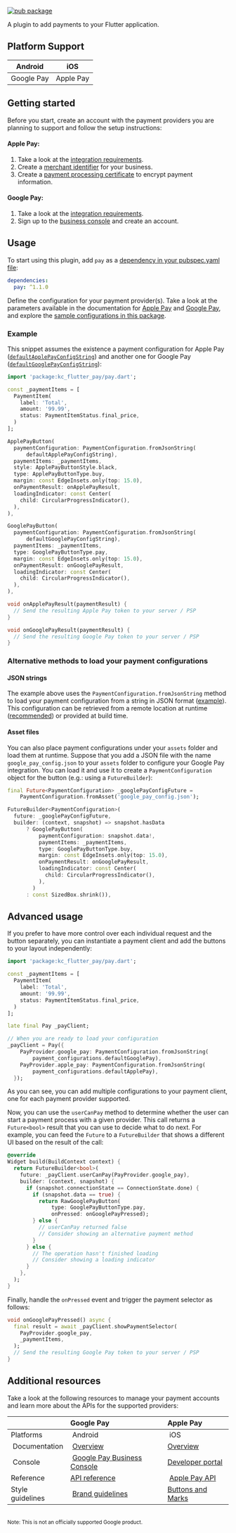 [![pub package](https://img.shields.io/pub/v/pay.svg)](https://pub.dartlang.org/packages/pay)

A plugin to add payments to your Flutter application.

## Platform Support
| Android | iOS |
|:---:|:---:|
| Google Pay | Apple Pay |

## Getting started
Before you start, create an account with the payment providers you are planning to support and follow the setup instructions:

#### Apple Pay:
1. Take a look at the [integration requirements](https://developer.apple.com/documentation/passkit/apple_pay/setting_up_apple_pay_requirements).
2. Create a [merchant identifier](https://help.apple.com/developer-account/#/devb2e62b839?sub=dev103e030bb) for your business.
3. Create a [payment processing certificate](https://help.apple.com/developer-account/#/devb2e62b839?sub=devf31990e3f) to encrypt payment information.

#### Google Pay:
1. Take a look at the [integration requirements](https://developers.google.com/pay/api/android/overview).
2. Sign up to the [business console](https://pay.google.com/business/console) and create an account.

## Usage
To start using this plugin, add `pay` as a [dependency in your pubspec.yaml file](https://flutter.io/platform-plugins/):

```yaml
dependencies:
  pay: ^1.1.0
```

Define the configuration for your payment provider(s). Take a look at the parameters available in the documentation for [Apple Pay](https://developer.apple.com/documentation/passkit/pkpaymentrequest) and [Google Pay](https://developers.google.com/pay/api/android/reference/request-objects), and explore the [sample configurations in this package](https://github.com/google-pay/flutter-plugin/tree/main/pay/example/lib/payment_configurations.dart).

### Example
This snippet assumes the existence a payment configuration for Apple Pay ([`defaultApplePayConfigString`](https://github.com/google-pay/flutter-plugin/tree/main/pay/example/lib/payment_configurations.dart#L27)) and another one for Google Pay ([`defaultGooglePayConfigString`](https://github.com/google-pay/flutter-plugin/tree/main/pay/example/lib/payment_configurations.dart#L63)):
```dart
import 'package:kc_flutter_pay/pay.dart';

const _paymentItems = [
  PaymentItem(
    label: 'Total',
    amount: '99.99',
    status: PaymentItemStatus.final_price,
  )
];

ApplePayButton(
  paymentConfiguration: PaymentConfiguration.fromJsonString(
      defaultApplePayConfigString),
  paymentItems: _paymentItems,
  style: ApplePayButtonStyle.black,
  type: ApplePayButtonType.buy,
  margin: const EdgeInsets.only(top: 15.0),
  onPaymentResult: onApplePayResult,
  loadingIndicator: const Center(
    child: CircularProgressIndicator(),
  ),
),

GooglePayButton(
  paymentConfiguration: PaymentConfiguration.fromJsonString(
      defaultGooglePayConfigString),
  paymentItems: _paymentItems,
  type: GooglePayButtonType.pay,
  margin: const EdgeInsets.only(top: 15.0),
  onPaymentResult: onGooglePayResult,
  loadingIndicator: const Center(
    child: CircularProgressIndicator(),
  ),
),

void onApplePayResult(paymentResult) {
  // Send the resulting Apple Pay token to your server / PSP
}

void onGooglePayResult(paymentResult) {
  // Send the resulting Google Pay token to your server / PSP
}
```

### Alternative methods to load your payment configurations
#### JSON strings
The example above uses the `PaymentConfiguration.fromJsonString` method to load your payment configuration from a string in JSON format ([example](https://github.com/google-pay/flutter-plugin/tree/main/pay/example/lib/payment_configurations.dart#L27)). This configuration can be retrieved from a remote location at runtime ([recommended](https://github.com/google-pay/flutter-plugin/tree/main/pay/example/lib/payment_configurations.dart#L18)) or provided at build time.

#### Asset files
You can also place payment configurations under your `assets` folder and load them at runtime. Suppose that you add a JSON file with the name `google_pay_config.json` to your `assets` folder to configure your Google Pay integration. You can load it and use it to create a `PaymentConfiguration` object for the button (e.g.: using a `FutureBuilder`):

```dart
final Future<PaymentConfiguration> _googlePayConfigFuture = 
    PaymentConfiguration.fromAsset('google_pay_config.json');

FutureBuilder<PaymentConfiguration>(
  future: _googlePayConfigFuture,
  builder: (context, snapshot) => snapshot.hasData
      ? GooglePayButton(
          paymentConfiguration: snapshot.data!,
          paymentItems: _paymentItems,
          type: GooglePayButtonType.buy,
          margin: const EdgeInsets.only(top: 15.0),
          onPaymentResult: onGooglePayResult,
          loadingIndicator: const Center(
            child: CircularProgressIndicator(),
          ),
        )
      : const SizedBox.shrink()),
```

## Advanced usage
If you prefer to have more control over each individual request and the button separately, you can instantiate a payment client and add the buttons to your layout independently:

```dart
import 'package:kc_flutter_pay/pay.dart';

const _paymentItems = [
  PaymentItem(
    label: 'Total',
    amount: '99.99',
    status: PaymentItemStatus.final_price,
  )
];

late final Pay _payClient;

// When you are ready to load your configuration
_payClient = Pay({
    PayProvider.google_pay: PaymentConfiguration.fromJsonString(
        payment_configurations.defaultGooglePay),
    PayProvider.apple_pay: PaymentConfiguration.fromJsonString(
        payment_configurations.defaultApplePay),
  });
```

As you can see, you can add multiple configurations to your payment client, one for each payment provider supported.

Now, you can use the `userCanPay` method to determine whether the user can start a payment process with a given provider. This call returns a `Future<bool>` result that you can use to decide what to do next. For example, you can feed the `Future` to a `FutureBuilder` that shows a different UI based on the result of the call:

```dart
@override
Widget build(BuildContext context) {
  return FutureBuilder<bool>(
    future: _payClient.userCanPay(PayProvider.google_pay),
    builder: (context, snapshot) {
      if (snapshot.connectionState == ConnectionState.done) {
        if (snapshot.data == true) {
          return RawGooglePayButton(
              type: GooglePayButtonType.pay,
              onPressed: onGooglePayPressed);
        } else {
          // userCanPay returned false
          // Consider showing an alternative payment method
        }
      } else {
        // The operation hasn't finished loading
        // Consider showing a loading indicator 
      }
    },
  );
}
```
Finally, handle the `onPressed` event and trigger the payment selector as follows:

```dart
void onGooglePayPressed() async {
  final result = await _payClient.showPaymentSelector(
    PayProvider.google_pay,
    _paymentItems,
  );
  // Send the resulting Google Pay token to your server / PSP
}
```

## Additional resources
Take a look at the following resources to manage your payment accounts and learn more about the APIs for the supported providers:

|  | Google Pay | Apple Pay |
|:---|:---|:---|
| Platforms | Android | iOS |
| Documentation | [Overview](https://developers.google.com/pay/api/android/overview) | [Overview](https://developer.apple.com/apple-pay/implementation/)
| Console | [Google Pay Business Console](https://pay.google.com/business/console/) |  [Developer portal](https://developer.apple.com/account/)  |
| Reference | [API reference](https://developers.google.com/pay/api/android/reference/client) | [Apple Pay API](https://developer.apple.com/documentation/passkit/apple_pay/)
| Style guidelines | [Brand guidelines](https://developers.google.com/pay/api/android/guides/brand-guidelines) | [Buttons and Marks](https://developer.apple.com/design/human-interface-guidelines/apple-pay/overview/buttons-and-marks/)

<br>
<sup>Note: This is not an officially supported Google product.</sup>